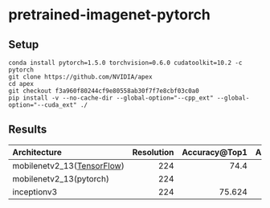 # pretrained-imagenet-pytorch

## Setup

```
conda install pytorch=1.5.0 torchvision=0.6.0 cudatoolkit=10.2 -c pytorch
git clone https://github.com/NVIDIA/apex
cd apex
git checkout f3a960f80244cf9e80558ab30f7f7e8cbf03c0a0
pip install -v --no-cache-dir --global-option="--cpp_ext" --global-option="--cuda_ext" ./
```


## Results
 Architecture | Resolution | Accuracy@Top1 | Accuracy@Top5 |
|:-------------|-----------:|-----------------:|----------------:|
mobilenetv2_13([TensorFlow](https://github.com/tensorflow/models/tree/master/research/slim/nets/mobilenet)) | 224 | 74.4 | 92.1 |
mobilenetv2_13(pytorch) | 224 | |  |
inceptionv3 | 224 | 75.624 | 92.478 |
